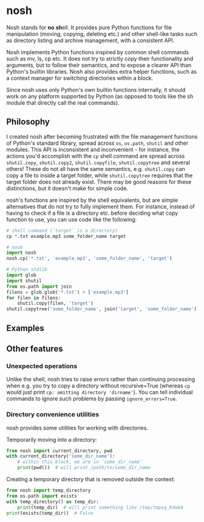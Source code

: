 
# nosh

Nosh stands for **no** **sh**ell. It provides pure Python functions
for file manipulation (moving, copying, deleting etc.) and other
shell-like tasks such as directory listing and archive management,
with a consistent API.

Nosh implements Python functions inspired by common shell commands
such as mv, ls, cp etc. It does not try to strictly copy their
functionality and arguments, but to follow their semantics, and to
expose a clearer API than Python's builtin libraries. Nosh also
provides extra helper functions, such as a context manager for
switching directories within a block.

Since nosh uses only Python's own builtin functions internally, it
should work on any platform supported by Python (as opposed to tools
like the sh module that directly call the real commands).

## Philosophy

I created nosh after becoming frustrated with the file management
functions of Python's standard library, spread across `os`, `os.path`,
`shutil` and other modules. This API is inconsistent and
inconvenient - for instance, the actions you'd accomplish with the
`cp` shell command are spread across `shutil.copy`, `shutil.copy2`,
`shutil.copyfile`, `shutil.copytree` and several others! These do not
all have the same semantics, e.g. `shutil.copy` can copy a file to
inside a target folder, while `shutil.copytree` requires that the
target folder does not already exist. There may be good reasons for
these distinctions, but it doesn't make for simple code.

nosh's functions are inspired by the shell equivalents, but are simple
alternatives that do not try to fully implement them. For
instance, instead of having to check if a file is a directory
etc. before deciding what copy function to use, you can use code like
the following:

```python
# shell command (`target` is a directory)
cp *.txt example.mp3 some_folder_name target

# nosh
import nosh
nosh.cp('*.txt', 'example.mp3', 'some_folder_name', 'target')

# Python stdlib
import glob
import shutil
from os.path import join
filens = glob.glob('*.txt') + ['example.mp3']
for filen in filens:
    shutil.copy(filen, 'target')
shutil.copytree('some_folder_name', join('target', 'some_folder_name'))
```

## Examples

    

## Other features

### Unexpected operations

Unlike the shell, nosh tries to raise errors rather than continuing
processing when e.g. you try to copy a directory without
recursive=True (whereas `cp` would just print `cp: omitting directory
'dirname'`). You can tell individual commands to ignore such problems
by passing `ignore_errors=True`.

### Directory convenience utilities

nosh provides some utilities for working with directories.

Temporarily moving into a directory:

```python
from nosh import current_directory, pwd
with current_directory('some_dir_name'):
    # within this block, we are in `some_dir_name`
    print(pwd())  # will print /path/to/some_dir_name
```

Creating a temporary directory that is removed outside the context:

```python
from nosh import temp_directory
from os.path import exists
with temp_directory() as temp_dir:
    print(temp_dir)  # will print something like /tmp/tmpsg_kdx64
print(exists(temp_dir))  # False
```


